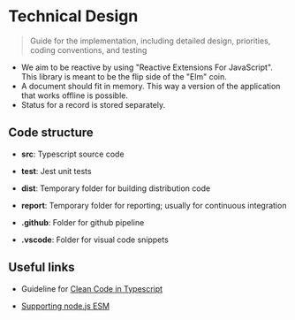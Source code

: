 # Technical Design

> Guide for the implementation, including detailed design, priorities,
> coding conventions, and testing

-   We aim to be reactive by using "Reactive Extensions For JavaScript".
    This library is meant to be the flip side of the "Elm" coin.
-   A document should fit in memory. This way a version of the application
    that works offline is possible.
-   Status for a record is stored separately.

## Code structure

-   **src**: Typescript source code

-   **test**: Jest unit tests

-   **dist**: Temporary folder for building distribution code

-   **report**: Temporary folder for reporting; usually for continuous
    integration

-   **.github**: Folder for github pipeline

-   **.vscode**: Folder for visual code snippets

## Useful links

-   Guideline for [Clean Code in
    Typescript](https://labs42io.github.io/clean-code-typescript/)

-   [Supporting node.js ESM](https://the-guild.dev/blog/support-nodejs-esm)
